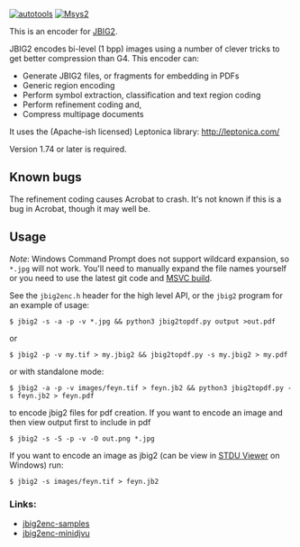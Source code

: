 [![autotools](https://github.com/agl/jbig2enc/actions/workflows/autotools.yaml/badge.svg)](https://github.com/agl/jbig2enc/actions/workflows/autotools.yaml) [![Msys2](https://github.com/agl/jbig2enc/actions/workflows/msys2.yaml/badge.svg)](https://github.com/agl/jbig2enc/actions/workflows/msys2.yaml)

This is an encoder for [JBIG2](doc/fcd14492.pdf).

JBIG2 encodes bi-level (1 bpp) images using a number of clever tricks to get
better compression than G4. This encoder can:
   * Generate JBIG2 files, or fragments for embedding in PDFs
   * Generic region encoding
   * Perform symbol extraction, classification and text region coding
   * Perform refinement coding and,
   * Compress multipage documents

It uses the (Apache-ish licensed) Leptonica library:
  http://leptonica.com/

Version 1.74 or later is required.

## Known bugs

The refinement coding causes Acrobat to crash. It's not known if this is a bug
in Acrobat, though it may well be.


## Usage

_Note_: Windows Command Prompt does not support wildcard expansion, so `*.jpg` will not work. You'll need to manually expand the file names yourself or you need to use the latest git code and [MSVC build](https://learn.microsoft.com/en-us/cpp/c-language/expanding-wildcard-arguments).

See the `jbig2enc.h` header for the high level API, or the `jbig2` program for an
example of usage:

```
$ jbig2 -s -a -p -v *.jpg && python3 jbig2topdf.py output >out.pdf
```
or
```
$ jbig2 -p -v my.tif > my.jbig2 && jbig2topdf.py -s my.jbig2 > my.pdf
```

or with standalone mode:

```
$ jbig2 -a -p -v images/feyn.tif > feyn.jb2 && python3 jbig2topdf.py -s feyn.jb2 > feyn.pdf
```

to encode jbig2 files for pdf creation.
If you want to encode an image and then view output first to include in pdf

```
$ jbig2 -s -S -p -v -O out.png *.jpg
```

If you want to encode an image as jbig2 (can be view in [STDU Viewer](http://www.stdutility.com/stduviewer.html) on Windows) run:

```
$ jbig2 -s images/feyn.tif > feyn.jb2
```

### Links:

* [jbig2enc-samples](https://github.com/zdenop/jbig2enc-samples)
* [jbig2enc-minidjvu](https://github.com/ImageProcessing-ElectronicPublications/jbig2enc-minidjvu)
